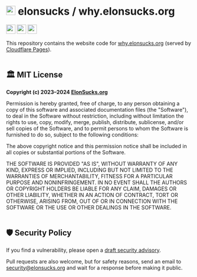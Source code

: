 # <img height=25 src="https://raw.githubusercontent.com/elonsucks/elonsucks.org/master/public/favicon-150.png"> elonsucks / why.elonsucks.org

<a href="#%EF%B8%8F-mit-license"><img height=25 src="https://img.shields.io/badge/License-MIT-fcde7b.svg?logo=internetarchive&logoColor=white&labelColor=464646&style=for-the-badge"></a>
<a href="https://app.codacy.com/gh/elonsucks/why.elonsucks.org/commits?utm_source=adamlui-js-utils&utm_content=github_shield"><img height=25 src="https://img.shields.io/codacy/grade/10f5791cc6d74c7a967b6a85dcb4570c?label=Code+Quality&logo=codacy&logoColor=white&labelColor=464646&color=b5fc7b&style=for-the-badge"></a>
<a href="https://sonarcloud.io/component_measures?metric=new_vulnerabilities&id=elonsucks_why.elonsucks.org"><img height=25 src="https://img.shields.io/badge/dynamic/json?url=https%3A%2F%2Fsonarcloud.io%2Fapi%2Fmeasures%2Fcomponent%3Fcomponent%3Delonsucks_why.elonsucks.org%26metricKeys%3Dvulnerabilities&query=%24.component.measures.0.value&style=for-the-badge&logo=sonarcloud&logoColor=white&labelColor=464646&label=Vulnerabilities&color=orange"></a>

This repository contains the website code for [why.elonsucks.org](https://why.elonsucks.org) (served by [Cloudflare Pages](https://pages.cloudflare.com/)).
<br><br>

## 🏛️ MIT License

**Copyright (c) 2023–2024 [ElonSucks.org](https://elonsucks.org)**

Permission is hereby granted, free of charge, to any person obtaining a copy
of this software and associated documentation files (the "Software"), to deal
in the Software without restriction, including without limitation the rights
to use, copy, modify, merge, publish, distribute, sublicense, and/or sell
copies of the Software, and to permit persons to whom the Software is
furnished to do so, subject to the following conditions:

The above copyright notice and this permission notice shall be included in all
copies or substantial portions of the Software.

THE SOFTWARE IS PROVIDED "AS IS", WITHOUT WARRANTY OF ANY KIND, EXPRESS OR
IMPLIED, INCLUDING BUT NOT LIMITED TO THE WARRANTIES OF MERCHANTABILITY,
FITNESS FOR A PARTICULAR PURPOSE AND NONINFRINGEMENT. IN NO EVENT SHALL THE
AUTHORS OR COPYRIGHT HOLDERS BE LIABLE FOR ANY CLAIM, DAMAGES OR OTHER
LIABILITY, WHETHER IN AN ACTION OF CONTRACT, TORT OR OTHERWISE, ARISING FROM,
OUT OF OR IN CONNECTION WITH THE SOFTWARE OR THE USE OR OTHER DEALINGS IN THE
SOFTWARE.
<br><br>

## 🛡️ Security Policy

If you find a vulnerability, please open a [draft security advisory](https://github.com/elonsucks/why.elonsucks.org/security/advisories/new).

Pull requests are also welcome, but for safety reasons, send an email to security@elonsucks.org and wait for a response before making it public.

